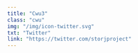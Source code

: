 ```yaml
---
title: "Cwu3"
class: "cwu"
img: "/img/icon-twitter.svg"
txt: "Twitter"
link: "https://twitter.com/storjproject"
---
```


